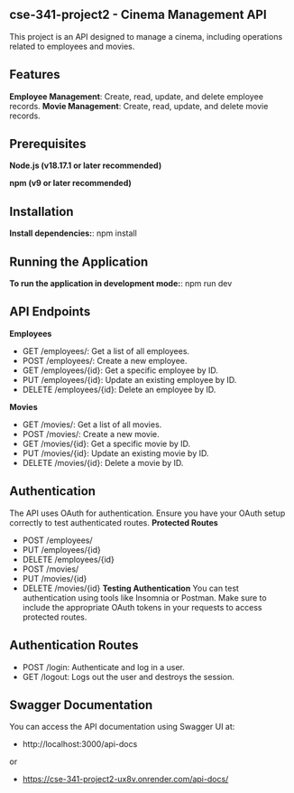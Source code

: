 ## cse-341-project2 - Cinema Management API
This project is an API designed to manage a cinema, including operations related to employees and movies.

## Features
**Employee Management**: Create, read, update, and delete employee records.
**Movie Management**: Create, read, update, and delete movie records.

## Prerequisites
**Node.js (v18.17.1 or later recommended)** 

**npm (v9 or later recommended)** 

## Installation
**Install dependencies:**: npm install

## Running the Application
**To run the application in development mode:**: npm run dev

## API Endpoints
**Employees**
* GET /employees/: Get a list of all employees. 
* POST /employees/: Create a new employee.
* GET /employees/{id}: Get a specific employee by ID.
* PUT /employees/{id}: Update an existing employee by ID.
* DELETE /employees/{id}: Delete an employee by ID.

**Movies**
* GET /movies/: Get a list of all movies.
* POST /movies/: Create a new movie.
* GET /movies/{id}: Get a specific movie by ID.
* PUT /movies/{id}: Update an existing movie by ID.
* DELETE /movies/{id}: Delete a movie by ID.

## Authentication
The API uses OAuth for authentication. Ensure you have your OAuth setup correctly to test authenticated routes.
**Protected Routes**
* POST /employees/
* PUT /employees/{id}
* DELETE /employees/{id}
* POST /movies/
* PUT /movies/{id}
* DELETE /movies/{id}
**Testing Authentication**
You can test authentication using tools like Insomnia or Postman. Make sure to include the appropriate OAuth tokens in your requests to access protected routes.

## Authentication Routes
* POST /login: Authenticate and log in a user.
* GET /logout: Logs out the user and destroys the session.

## Swagger Documentation
You can access the API documentation using Swagger UI at:
* http://localhost:3000/api-docs

or

* https://cse-341-project2-ux8v.onrender.com/api-docs/
